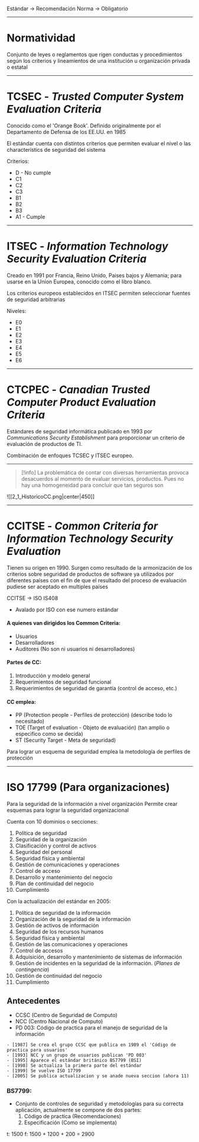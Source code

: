 
Estándar -> Recomendación
Norma -> Obligatorio

____
# Normatividad

Conjunto de leyes o reglamentos que rigen conductas y procedimientos según los criterios y lineamientos de una institución u organización privada o estatal

___
# TCSEC - *Trusted Computer System Evaluation Criteria*

Conocido como el 'Orange Book'. Definido originalmente por el Departamento de Defensa de los EE.UU. en 1985

El estándar cuenta con distintos criterios que permiten evaluar el nivel o las characteristics de seguridad del sistema

Criterios:
- D - No cumple 
- C1
- C2
- C3
- B1
- B2
- B3
- A1 - Cumple

___
# ITSEC - *Information Technology Security Evaluation Criteria*

Creado en 1991 por Francia, Reino Unido, Paises bajos y Alemania; para usarse en la Union Europea, conocido como el libro blanco.

Los criterios europeos establecidos en ITSEC permiten seleccionar fuentes de seguridad arbitrarias

Niveles:
- E0
- E1
- E2
- E3
- E4
- E5
- E6

___
# CTCPEC - *Canadian Trusted Computer Product Evaluation Criteria*

Estándares de seguridad informática publicado en 1993 por *Communications Security Establishment* para proporcionar un criterio de evaluación de productos de TI.

Combinación de enfoques TCSEC y ITSEC europeo.

___

>[!info] La problemática de contar con diversas herramientas provoca desacuerdos al momento de evaluar servicios, productos. Pues no hay una homogeneidad para concluir que tan seguros son

![[2_1_HistoricoCC.png|center|450]]
___
# CCITSE - *Common Criteria for Information Technology Security Evaluation*

Tienen su origen en 1990. Surgen como resultado de la armonización de los criterios sobre seguridad de productos de software ya utilizados por diferentes países con el fin de que el resultado del proceso de evaluación pudiese ser aceptado en multiples países

CCITSE -> ISO IS408
- Avalado por ISO con ese numero estándar

#### A quienes van dirigidos los Common Criteria:
- Usuarios 
- Desarrolladores
- Auditores (No son ni usuarios ni desarrolladores)

#### Partes de CC:
1. Introducción y modelo general
2. Requerimientos de seguridad funcional
3. Requerimientos de seguridad de garantía (control de acceso, etc.)

#### CC emplea:
- PP (Protection people - Perfiles de protección) (describe todo lo necesitado)
- TOE (Target of evaluation - Objeto de evaluación) (tan amplio o especifico como se decida)
- ST (Security Target - Meta de seguridad)

Para lograr un esquema de seguridad emplea la metodología de perfiles de protección

____
# ISO 17799 (Para organizaciones)

Para la seguridad de la información a nivel organización
Permite crear esquemas para lograr la seguridad organizacional

Cuenta con 10 dominios o secciones:
1. Política de seguridad
2. Seguridad de la organización
3. Clasificación y control de activos
4. Seguridad del personal
5. Seguridad física y ambiental
6. Gestión de comunicaciones y operaciones
7. Control de acceso
8. Desarrollo y mantenimiento del negocio
9. Plan de continuidad del negocio
10. Cumplimiento

Con la actualización del estándar en 2005:
1. Política de seguridad de la información
2. Organización de la seguridad de la información
3. Gestión de activos de información
4. Seguridad de los recursos humanos
5. Seguridad física y ambiental
6. Gestión de las comunicaciones y operaciones
7. Control de accesos
8. Adquisición, desarrollo y mantenimiento de sistemas de información
9. Gestión de incidentes en la seguridad de la información. (*Planes de contingencia*)
10. Gestión de continuidad del negocio
11. Cumplimiento

## Antecedentes
- CCSC (Centro de Seguridad de Computo)
- NCC (Centro Nacional de Computo)
- PD 003: Código de practica para el manejo de seguridad de la información

```chronos
- [1987] Se crea el grupo CCSC que publica en 1989 el 'Código de practica para usuarios'
- [1993] NCC y un grupo de usuarios publican 'PD 003'
- [1995] Aparece el estándar británico BS7799 (BSI)
- [1998] Se actualiza la primera parte del estándar
- [1999] Se vuelve ISO 17799
- [2005] Se publica actualizacion y se anade nueva seccion (ahora 11)
```

### BS7799:
- Conjunto de controles de seguridad y metodologías para su correcta aplicación, actualmente se compone de dos partes:
	1. Código de practica (Recomendaciones)
	2. Especificación (Como se implementa)




t: 1500
f: 1500 + 1200 + 200 = 2900
